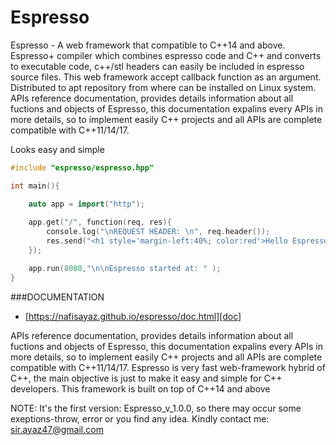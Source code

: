 # Espresso


Espresso - A web framework that compatible to C++14 and above. Espresso+ compiler which combines espresso code and C++ and converts 
to executable code, c++/stl headers can easily be included in espresso source files. This web framework accept callback function as an argument. 
Distributed to apt repository from where can be installed on Linux system. APIs reference documentation, provides details information about all 
fuctions and objects of Espresso, this documentation expalins every APIs in more details, so to implement easily C++ projects and 
all APIs are complete compatible with C++11/14/17.



Looks easy and simple 
``` cpp
#include "espresso/espresso.hpp"

int main(){

    auto app = import("http");
   
    app.get("/", function(req, res){
        console.log("\nREQUEST HEADER: \n", req.header());
        res.send("<h1 style='margin-left:40%; color:red'>Hello Espresso<h1>");
    });

    app.run(8080,"\n\nEspresso started at: " ); 
}

```


###DOCUMENTATION
- [https://nafisayaz.github.io/espresso/doc.html][doc]

[doc]:https://nafisayaz.github.io/espresso/doc.html


APIs reference documentation, provides details information about all fuctions and objects of Espresso, 
this documentation expalins every APIs in more details, so to implement easily C++ projects and all APIs are complete compatible with C++11/14/17.
Espresso is very fast web-framework hybrid of C++, the main objective is just to make it easy and simple for C++ developers. 
This framework is built on top of C++14 and above




NOTE: It's the first version: Espresso_v_1.0.0, so there may occur some exeptions-throw, error or you find any idea.
Kindly contact me: sir.ayaz47@gmail.com



